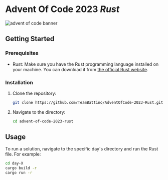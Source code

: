 # Advent Of Code 2023 *Rust*
![advent of code banner](https://camo.githubusercontent.com/45e775d95451f2bda211ee757d1a959671cf4c762feb1e7ccaca59925704e333/68747470733a2f2f626c6f67732e7361702e636f6d2f77702d636f6e74656e742f75706c6f6164732f323032302f31312f456b616f5151545845414d4134424e2e6a7067)
## Getting Started

### Prerequisites
- Rust: Make sure you have the Rust programming language installed on your machine. You can download it from [the official Rust website](https://www.rust-lang.org/).

### Installation
1. Clone the repository:
   ```bash
   git clone https://github.com/TeamBattino/AdventOfCode-2023-Rust.git
   ```
2. Navigate to the directory:
   ```bash
   cd advent-of-code-2023-rust
   ```

## Usage
To run a solution, navigate to the specific day's directory and run the Rust file. For example:
```bash
cd day-X
cargo build -r
cargo run -r
```

